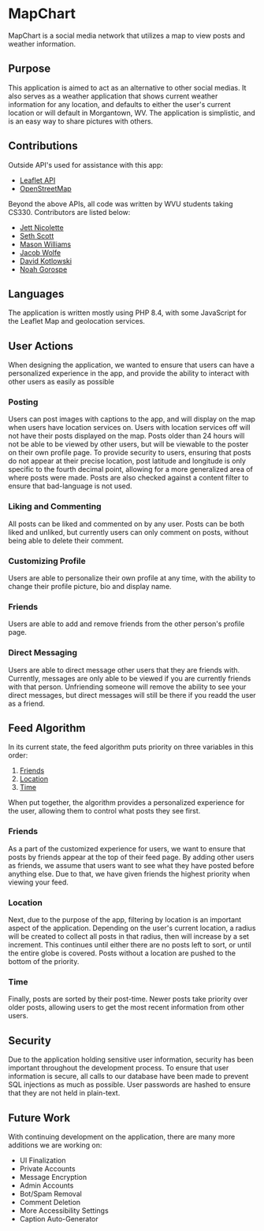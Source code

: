# **MapChart**
MapChart is a social media network that utilizes a map to view posts and weather information.

## **Purpose**
This application is aimed to act as an alternative to other social medias. It also serves as a weather application that shows current weather information for any location, and defaults to either the user's current location or will default in Morgantown, WV. 
The application is simplistic, and is an easy way to share pictures with others.

## **Contributions**
Outside API's used for assistance with this app:
* [Leaflet API](https://leafletjs.com/reference.html)
* [OpenStreetMap](https://osmfoundation.org/wiki/Main_Page)

Beyond the above APIs, all code was written by WVU students taking CS330. Contributors are listed below:
* [Jett Nicolette](https://github.com/jettnicolette)
* [Seth Scott](https://github.com/sealscott)
* [Mason Williams](https://github.com/MWilly26)
* [Jacob Wolfe](https://github.com/Jvvol)
* [David Kotlowski](https://github.com/DavidKot4)
* [Noah Gorospe](https://github.com/noahgorospe1)

## **Languages**
The application is written mostly using PHP 8.4, with some JavaScript for the Leaflet Map and geolocation services.

## **User Actions**
When designing the application, we wanted to ensure that users can have a personalized experience in the app, and provide the ability to interact with other users as easily as possible

### **Posting**
Users can post images with captions to the app, and will display on the map when users have location services on. Users with location services off will not have their posts displayed on the map. Posts older than 24 hours will not be able to be viewed by other users, but
will be viewable to the poster on their own profile page. To provide security to users, ensuring that posts do not appear at their precise location, post latitude and longitude is only specific to the fourth decimal point, allowing for a more generalized area of where
posts were made. Posts are also checked against a content filter to ensure that bad-language is not used.

### **Liking and Commenting**
All posts can be liked and commented on by any user. Posts can be both liked and unliked, but currently users can only comment on posts, without being able to delete their comment.

### **Customizing Profile**
Users are able to personalize their own profile at any time, with the ability to change their profile picture, bio and display name. 

### **Friends**
Users are able to add and remove friends from the other person's profile page.

### **Direct Messaging**
Users are able to direct message other users that they are friends with. Currently, messages are only able to be viewed if you are currently friends with that person. Unfriending someone will remove the ability to see your direct messages, but direct messages will still
be there if you readd the user as a friend.

## **Feed Algorithm**
In its current state, the feed algorithm puts priority on three variables in this order: 
1. [Friends](#friends-1)
2. [Location](#location)
3. [Time](#time)

When put together, the algorithm provides a personalized experience for the user, allowing them to control what posts they see first.

### Friends
As a part of the customized experience for users, we want to ensure that posts by friends appear at the top of their feed page. By adding other users as friends, we assume that users want to see what they have posted before anything else. Due to that, we have given
friends the highest priority when viewing your feed. 

### Location
Next, due to the purpose of the app, filtering by location is an important aspect of the application. Depending on the user's current location, a radius will be created to collect all posts in that radius, then will increase by a set increment. This continues until
either there are no posts left to sort, or until the entire globe is covered. Posts without a location are pushed to the bottom of the priority.

### Time
Finally, posts are sorted by their post-time. Newer posts take priority over older posts, allowing users to get the most recent information from other users.

## Security
Due to the application holding sensitive user information, security has been important throughout the development process. To ensure that user information is secure, all calls to our database have been made to prevent SQL injections as much as possible. User passwords
are hashed to ensure that they are not held in plain-text.

## Future Work
With continuing development on the application, there are many more additions we are working on:
* UI Finalization
* Private Accounts
* Message Encryption
* Admin Accounts
* Bot/Spam Removal
* Comment Deletion
* More Accessibility Settings
* Caption Auto-Generator
